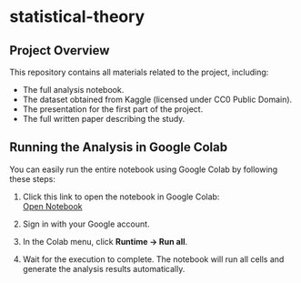 # statistical-theory
## Project Overview

This repository contains all materials related to the project, including:

- The full analysis notebook.
- The dataset obtained from Kaggle (licensed under CC0 Public Domain).
- The presentation for the first part of the project.
- The full written paper describing the study.

## Running the Analysis in Google Colab

You can easily run the entire notebook using Google Colab by following these steps:

1. Click this link to open the notebook in Google Colab:  
   [Open Notebook](https://colab.research.google.com/github/yahelfrankel/statistical-theory/blob/main/statistical_theory_notebook.ipynb)

2. Sign in with your Google account.

3. In the Colab menu, click **Runtime → Run all**.

4. Wait for the execution to complete. The notebook will run all cells and generate the analysis results automatically.
